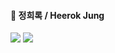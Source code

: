 #### 👋 정희록 / Heerok Jung

<!--
**heerokj/heerokj** is a ✨ _special_ ✨ repository because its `README.md` (this file) appears on your GitHub profile.

Here are some ideas to get you started:

- 🔭 I’m currently working on ...
- 🌱 I’m currently learning ...
- 👯 I’m looking to collaborate on ...
- 🤔 I’m looking for help with ...
- 💬 Ask me about ...
- 📫 How to reach me: ...
- 😄 Pronouns: ...
- ⚡ Fun fact: ...
-->

<a href="https://www.notion.so/Heerok-Jung-c87db169fec04ba8b421b9d4cd9f7b74?pvs=4" target="_blank"><img src="https://img.shields.io/badge/BLOG-343a40?style=flat-square&logo=notion&logoColor=white"/></a>
<a href="https://wjdgmlfhr0321.tistory.com" target="_blank"><img src="https://img.shields.io/badge/TISTORY-E74C3C?style=flat-square&logo=tistory&logoColor=white"/></a>
